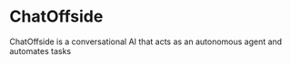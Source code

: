 # ChatOffside
ChatOffside is a conversational AI that acts as an autonomous agent and automates tasks

